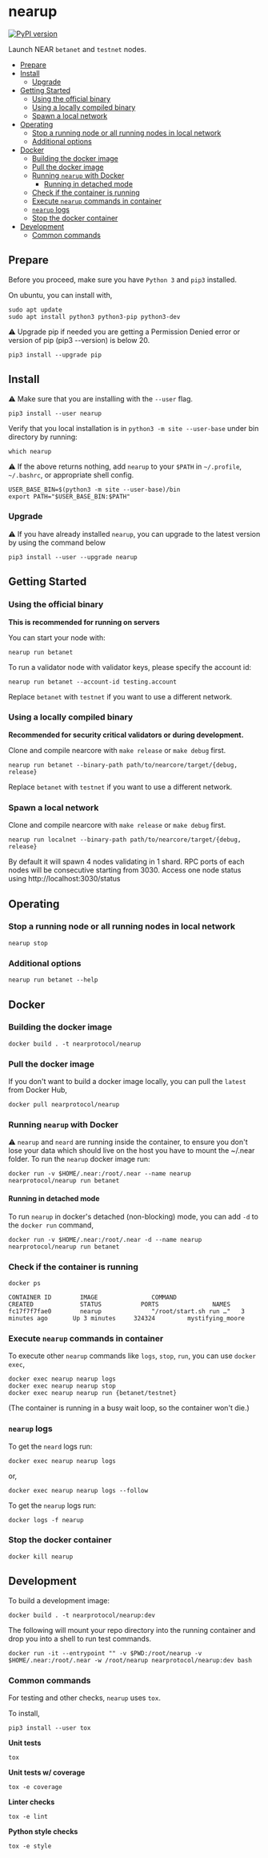 # nearup

[![PyPI version](https://badge.fury.io/py/nearup.svg)](https://pypi.org/project/nearup/)

Launch NEAR `betanet` and `testnet` nodes.

- [Prepare](#prepare)
- [Install](#install)
  * [Upgrade](#upgrade)
- [Getting Started](#getting-started)
  * [Using the official binary](#using-the-official-binary)
  * [Using a locally compiled binary](#using-a-locally-compiled-binary)
  * [Spawn a local network](#spawn-a-local-network)
- [Operating](#operating)
  * [Stop a running node or all running nodes in local network](#stop-a-running-node-or-all-running-nodes-in-local-network)
  * [Additional options](#additional-options)
- [Docker](#docker)
  * [Building the docker image](#building-the-docker-image)
  * [Pull the docker image](#pull-the-docker-image)
  * [Running `nearup` with Docker](#running-nearup-with-docker)
    + [Running in detached mode](#running-in-detached-mode)
  * [Check if the container is running](#check-if-the-container-is-running)
  * [Execute `nearup` commands in container](#execute-nearup-commands-in-container)
  * [`nearup` logs](#nearup-logs)
  * [Stop the docker container](#stop-the-docker-container)
- [Development](#development)
  * [Common commands](#common-commands)

## Prepare

Before you proceed, make sure you have `Python 3` and `pip3` installed.

On ubuntu, you can install with,

```
sudo apt update
sudo apt install python3 python3-pip python3-dev
```

:warning: Upgrade pip if needed you are getting a Permission Denied error or version of pip (pip3 --version) is below 20.

```
pip3 install --upgrade pip
```

## Install

:warning: Make sure that you are installing with the `--user` flag.

```
pip3 install --user nearup
```

Verify that you local installation is in `python3 -m site --user-base` under bin directory by running:

```
which nearup
```

:warning: If the above returns nothing, add `nearup` to your `$PATH` in `~/.profile`, `~/.bashrc`, or appropriate shell config.

```
USER_BASE_BIN=$(python3 -m site --user-base)/bin
export PATH="$USER_BASE_BIN:$PATH"
```

### Upgrade

:warning: If you have already installed `nearup`, you can upgrade to the latest version by using the command below

```
pip3 install --user --upgrade nearup
```

## Getting Started

### Using the official binary

**This is recommended for running on servers**

You can start your node with:

```
nearup run betanet
```

To run a validator node with validator keys, please specify the account id:

```
nearup run betanet --account-id testing.account
```

Replace `betanet` with `testnet` if you want to use a different network.

### Using a locally compiled binary

**Recommended for security critical validators or during development.**

Clone and compile nearcore with `make release` or `make debug` first.

```
nearup run betanet --binary-path path/to/nearcore/target/{debug, release}
```

Replace `betanet` with `testnet` if you want to use a different network.

### Spawn a local network

Clone and compile nearcore with `make release` or `make debug` first.

```
nearup run localnet --binary-path path/to/nearcore/target/{debug, release}
```

By default it will spawn 4 nodes validating in 1 shard.
RPC ports of each nodes will be consecutive starting from 3030.
Access one node status using http://localhost:3030/status

## Operating

### Stop a running node or all running nodes in local network

```
nearup stop
```

### Additional options

```
nearup run betanet --help
```

## Docker

### Building the docker image

```
docker build . -t nearprotocol/nearup
```

### Pull the docker image

If you don't want to build a docker image locally, you can pull the `latest` from Docker Hub,

```
docker pull nearprotocol/nearup
```

### Running `nearup` with Docker

:warning: `nearup` and `neard` are running inside the container, to ensure you don't lose your data which should live on the host you have to mount the ~/.near folder.
To run the `nearup` docker image run:

```
docker run -v $HOME/.near:/root/.near --name nearup nearprotocol/nearup run betanet
```

#### Running in detached mode

To run `nearup` in docker's detached (non-blocking) mode, you can add `-d` to the `docker run` command,

```
docker run -v $HOME/.near:/root/.near -d --name nearup nearprotocol/nearup run betanet
```

### Check if the container is running

```
docker ps
```

```
CONTAINER ID        IMAGE               COMMAND                  CREATED             STATUS           PORTS               NAMES
fc17f7f7fae0        nearup              "/root/start.sh run …"   3 minutes ago       Up 3 minutes     324324         mystifying_moore
```

### Execute `nearup` commands in container

To execute other `nearup` commands like `logs`, `stop`, `run`, you can use `docker exec`,

```
docker exec nearup nearup logs
docker exec nearup nearup stop
docker exec nearup nearup run {betanet/testnet}
```

(The container is running in a busy wait loop, so the container won't die.)

### `nearup` logs

To get the `neard` logs run:

```
docker exec nearup nearup logs
```

or,

```
docker exec nearup nearup logs --follow
```

To get the `nearup` logs run:

```
docker logs -f nearup
```

### Stop the docker container

```
docker kill nearup
```

## Development

To build a development image:

```
docker build . -t nearprotocol/nearup:dev
```

The following will mount your repo directory into the running container and drop you into a shell to run test commands.

```
docker run -it --entrypoint "" -v $PWD:/root/nearup -v $HOME/.near:/root/.near -w /root/nearup nearprotocol/nearup:dev bash
```

### Common commands

For testing and other checks, `nearup` uses `tox`.

To install,

```
pip3 install --user tox
```

**Unit tests**

```
tox
```

**Unit tests w/ coverage**

```
tox -e coverage
```

**Linter checks**

```
tox -e lint
```

**Python style checks**

```
tox -e style
```
